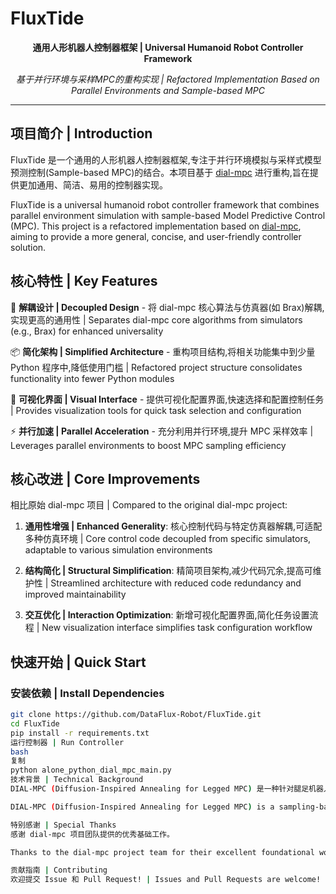 # FluxTide

<div align="center">

**通用人形机器人控制器框架 | Universal Humanoid Robot Controller Framework**

*基于并行环境与采样MPC的重构实现 | Refactored Implementation Based on Parallel Environments and Sample-based MPC*

</div>

---

## 项目简介 | Introduction

FluxTide 是一个通用的人形机器人控制器框架,专注于并行环境模拟与采样式模型预测控制(Sample-based MPC)的结合。本项目基于 [dial-mpc](https://github.com/LeCAR-Lab/dial-mpc) 进行重构,旨在提供更加通用、简洁、易用的控制器实现。

FluxTide is a universal humanoid robot controller framework that combines parallel environment simulation with sample-based Model Predictive Control (MPC). This project is a refactored implementation based on [dial-mpc](https://github.com/LeCAR-Lab/dial-mpc), aiming to provide a more general, concise, and user-friendly controller solution.

## 核心特性 | Key Features

🔧 **解耦设计 | Decoupled Design** - 将 dial-mpc 核心算法与仿真器(如 Brax)解耦,实现更高的通用性 | Separates dial-mpc core algorithms from simulators (e.g., Brax) for enhanced universality

📦 **简化架构 | Simplified Architecture** - 重构项目结构,将相关功能集中到少量 Python 程序中,降低使用门槛 | Refactored project structure consolidates functionality into fewer Python modules

🎨 **可视化界面 | Visual Interface** - 提供可视化配置界面,快速选择和配置控制任务 | Provides visualization tools for quick task selection and configuration

⚡ **并行加速 | Parallel Acceleration** - 充分利用并行环境,提升 MPC 采样效率 | Leverages parallel environments to boost MPC sampling efficiency

## 核心改进 | Core Improvements

相比原始 dial-mpc 项目 | Compared to the original dial-mpc project:

1. **通用性增强 | Enhanced Generality**: 核心控制代码与特定仿真器解耦,可适配多种仿真环境 | Core control code decoupled from specific simulators, adaptable to various simulation environments

2. **结构简化 | Structural Simplification**: 精简项目架构,减少代码冗余,提高可维护性 | Streamlined architecture with reduced code redundancy and improved maintainability

3. **交互优化 | Interaction Optimization**: 新增可视化配置界面,简化任务设置流程 | New visualization interface simplifies task configuration workflow

## 快速开始 | Quick Start

### 安装依赖 | Install Dependencies

```bash
git clone https://github.com/DataFlux-Robot/FluxTide.git
cd FluxTide
pip install -r requirements.txt
运行控制器 | Run Controller
bash
复制
python alone_python_dial_mpc_main.py
技术背景 | Technical Background
DIAL-MPC (Diffusion-Inspired Annealing for Legged MPC) 是一种针对腿足机器人全阶扭矩级控制的采样式 MPC 框架。FluxTide 在此基础上进行重构,使其能够更好地应用于人形机器人控制场景。

DIAL-MPC (Diffusion-Inspired Annealing for Legged MPC) is a sampling-based MPC framework for full-order torque-level control of legged robots. FluxTide refactors this approach to better suit humanoid robot control scenarios.

特别感谢 | Special Thanks
感谢 dial-mpc 项目团队提供的优秀基础工作。

Thanks to the dial-mpc project team for their excellent foundational work.

贡献指南 | Contributing
欢迎提交 Issue 和 Pull Request! | Issues and Pull Requests are welcome!
